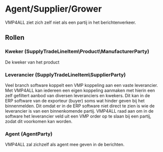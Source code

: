 # Agent/Supplier/Grower

VMP4ALL ziet zich zelf niet als een partij in het berichtenverkeer.


## Rollen

### Kweker (SupplyTradeLineItem\Product\ManufacturerParty)
De kweker van het product

### Leverancier (SupplyTradeLineItem\SupplierParty)
Veel branch software koppelt een VMP koppeling aan een vaste leverancier. Met VMP4ALL kan iedereen een eigen koppeling aanmaken met hierin een zelf gefiltert aanbod van diversen leveranciers en kwekers.
Dit kan in de ERP software van de exporteur (buyer) soms wat hinder geven bij het binnenmelden. Dit omdat er in de ERP software niet direct te zien is wie de leverancier is van een binnenkomende partij.
VMP4ALL raad aan om in de software het leverancier veld uit een VMP order op te slaan bij een partij, zodat dit voorkomen kan worden.

### Agent (AgentParty)
VMP4ALL zal zichzelf als agent mee geven in de berichten.
